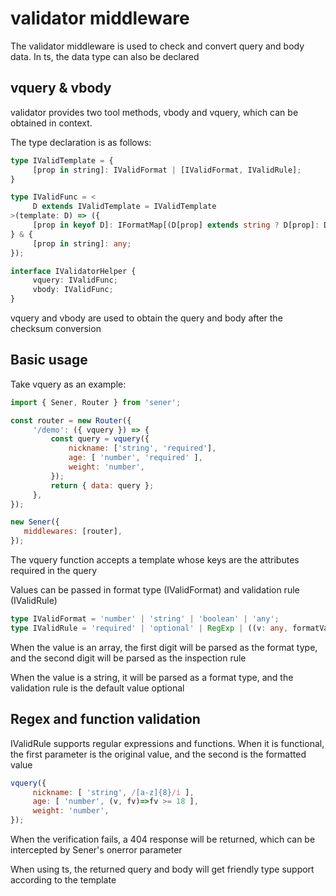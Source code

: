 <!--
  * @Author: chenzhongsheng
  * @Date: 2023-05-14 14:49:05
  * @Description: Coding something
-->
# validator middleware

The validator middleware is used to check and convert query and body data. In ts, the data type can also be declared

## vquery & vbody

validator provides two tool methods, vbody and vquery, which can be obtained in context.

The type declaration is as follows:

```ts
type IValidTemplate = {
     [prop in string]: IValidFormat | [IValidFormat, IValidRule];
}

type IValidFunc = <
     D extends IValidTemplate = IValidTemplate
>(template: D) => ({
     [prop in keyof D]: IFormatMap[(D[prop] extends string ? D[prop]: D[prop][0])];
} & {
     [prop in string]: any;
});

interface IValidatorHelper {
     vquery: IValidFunc;
     vbody: IValidFunc;
}
```

vquery and vbody are used to obtain the query and body after the checksum conversion

## Basic usage

Take vquery as an example:

```js
import { Sener, Router } from 'sener';

const router = new Router({
     '/demo': ({ vquery }) => {
         const query = vquery({
             nickname: ['string', 'required'],
             age: [ 'number', 'required' ],
             weight: 'number',
         });
         return { data: query };
     },
});

new Sener({
   middlewares: [router],
});
```

The vquery function accepts a template whose keys are the attributes required in the query

Values can be passed in format type (IValidFormat) and validation rule (IValidRule)

```ts
type IValidFormat = 'number' | 'string' | 'boolean' | 'any';
type IValidRule = 'required' | 'optional' | RegExp | ((v: any, formatValue: any) => boolean);
```

When the value is an array, the first digit will be parsed as the format type, and the second digit will be parsed as the inspection rule

When the value is a string, it will be parsed as a format type, and the validation rule is the default value optional

## Regex and function validation

IValidRule supports regular expressions and functions. When it is functional, the first parameter is the original value, and the second is the formatted value

```js
vquery({
     nickname: [ 'string', /[a-z]{8}/i ],
     age: [ 'number', (v, fv)=>fv >= 18 ],
     weight: 'number',
});
```

When the verification fails, a 404 response will be returned, which can be intercepted by Sener's onerror parameter

When using ts, the returned query and body will get friendly type support according to the template